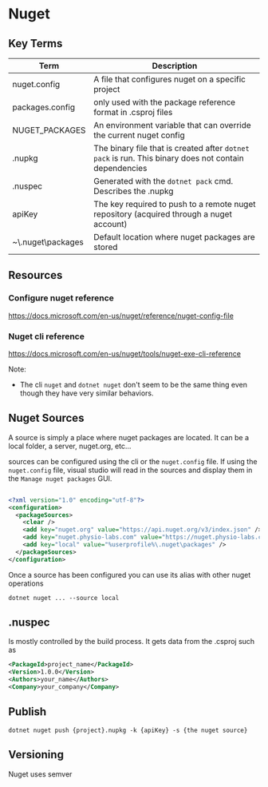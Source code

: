 
# Nuget

## Key Terms

| Term | Description      |
| ---- | ---------------- |
| nuget.config     | A file that configures nuget on a specific project |
| packages.config     | only used with the package reference format in .csproj files |
|NUGET_PACKAGES| An environment variable that can override the current nuget config|
|.nupkg| The binary file that is created after `dotnet pack` is run. This binary does not contain dependencies|
|.nuspec|Generated with the `dotnet pack` cmd. Describes the .nupkg|
|apiKey| The key required to push to a remote nuget repository (acquired through a nuget account)|
|~\\.nuget\packages|Default location where nuget packages are stored|

## Resources

### Configure nuget reference

https://docs.microsoft.com/en-us/nuget/reference/nuget-config-file

### Nuget cli reference

https://docs.microsoft.com/en-us/nuget/tools/nuget-exe-cli-reference

Note:

- The cli `nuget` and `dotnet nuget` don't seem to be the same thing even though they have very similar behaviors.

## Nuget Sources

A source is simply a place where nuget packages are located. It can be a local folder, a server, nuget.org, etc...

sources can be configured using the cli or the `nuget.config` file. If using the `nuget.config` file, visual studio will read in the sources and display them in the `Manage nuget packages` GUI.

```xml

<?xml version="1.0" encoding="utf-8"?>
<configuration>
  <packageSources>
    <clear />
    <add key="nuget.org" value="https://api.nuget.org/v3/index.json" />
    <add key="nuget.physio-labs.com" value="https://nuget.physio-labs.com/api/v2" />
    <add key="local" value="%userprofile%\.nuget\packages" />
  </packageSources>
</configuration>

```

Once a source has been configured you can use its alias with other nuget operations

`dotnet nuget ... --source local`

## .nuspec

Is mostly controlled by the build process. It gets data from the .csproj such as 

```xml
<PackageId>project_name</PackageId>
<Version>1.0.0</Version>
<Authors>your_name</Authors>
<Company>your_company</Company>
```

## Publish

`dotnet nuget push {project}.nupkg -k {apiKey} -s {the nuget source}`

## Versioning

Nuget uses semver
<!--stackedit_data:
eyJoaXN0b3J5IjpbNDI0NzExMDMwLDQyNDcxMTAzMF19
-->